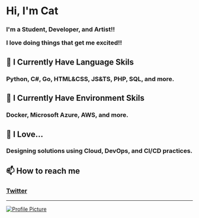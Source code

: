 <h1 align="left">Hi, I'm Cat</h1>
<h3 align="left">


I'm a Student, Developer, and Artist!!


I love doing things that get me excited!!


</h3>


<h2 align="left">
🌱 I Currently Have Language Skils 
</h2>
<h3 align="left">
Python, C#, Go, HTML&CSS, JS&TS, PHP, SQL, and more.
</h3>




<h2 align="left">
🌱 I Currently Have Environment Skils
</h2>
<h3 align="left">
Docker, Microsoft Azure, AWS, and more.
</h3>




<h2 align="left">
💚 I Love...
</h2>
<h3 align="left">
Designing solutions using Cloud, DevOps, and CI/CD practices.
</h3>




<h2>
📫 How to reach me
</h2>
<h3>

[Twitter](https://twitter.com/Hey_ImCat)

</h3>

---------------------------------------------------------------------------------------------------------------------------------------------------------------------------------

<a href="https://honzaap.github.io/GithubCity/">
  <img src="https://raw.githubusercontent.com/Once-a-deadcat/Once-a-deadcat/main/screenshot.gif" alt="Profile Picture">
</a>

